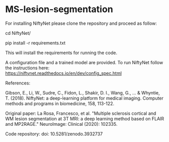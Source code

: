# MS-lesion-segmentation

For installing NiftyNet please clone the repository and proceed as follow:

cd NiftyNet/

pip install -r requirements.txt


This will install the requirements for running the code.

A configuration file and a trained model are provided. To run NiftyNet follow the instructions here: https://niftynet.readthedocs.io/en/dev/config_spec.html




References:

Gibson, E., Li, W., Sudre, C., Fidon, L., Shakir, D. I., Wang, G., ... & Whyntie, T. (2018). NiftyNet: a deep-learning platform for medical imaging. Computer methods and programs in biomedicine, 158, 113-122.

Original paper: La Rosa, Francesco, et al. "Multiple sclerosis cortical and WM lesion segmentation at 3T MRI: a deep learning method based on FLAIR and MP2RAGE." NeuroImage: Clinical (2020): 102335.

Code repository: doi: 10.5281/zenodo.3932737
